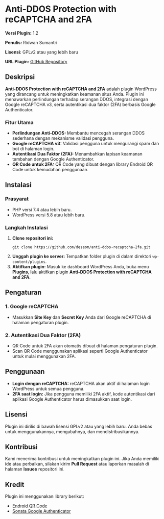 <h1>Anti-DDOS Protection with reCAPTCHA and 2FA</h1>
<strong>Versi Plugin:</strong> 1.2

<strong>Penulis:</strong> Ridwan Sumantri

<strong>Lisensi:</strong> GPLv2 atau yang lebih baru

<strong>URL Plugin:</strong> <a href="https://github.com/deseom">GitHub Repository</a>
<h2>Deskripsi</h2>
<strong>Anti-DDOS Protection with reCAPTCHA and 2FA</strong> adalah plugin WordPress yang dirancang untuk meningkatkan keamanan situs Anda. Plugin ini menawarkan perlindungan terhadap serangan DDOS, integrasi dengan Google reCAPTCHA v3, serta autentikasi dua faktor (2FA) berbasis Google Authenticator.
<h3>Fitur Utama</h3>
<ul>
 	<li><strong>Perlindungan Anti-DDOS:</strong> Membantu mencegah serangan DDOS sederhana dengan mekanisme validasi pengguna.</li>
 	<li><strong>Google reCAPTCHA v3:</strong> Validasi pengguna untuk mengurangi spam dan bot di halaman login.</li>
 	<li><strong>Autentikasi Dua Faktor (2FA):</strong> Menambahkan lapisan keamanan tambahan dengan Google Authenticator.</li>
 	<li><strong>QR Code untuk 2FA:</strong> QR Code yang dibuat dengan library Endroid QR Code untuk kemudahan penggunaan.</li>
</ul>
<h2>Instalasi</h2>
<h3>Prasyarat</h3>
<ul>
 	<li>PHP versi 7.4 atau lebih baru.</li>
 	<li>WordPress versi 5.8 atau lebih baru.</li>
</ul>
<h3>Langkah Instalasi</h3>
<ol>
 	<li><strong>Clone repositori ini:</strong>
<pre><code>git clone https://github.com/deseom/anti-ddos-recaptcha-2fa.git</code></pre>
</li>
 	<li><strong>Unggah plugin ke server:</strong> Tempatkan folder plugin di dalam direktori <code>wp-content/plugins</code>.</li>
 	<li><strong>Aktifkan plugin:</strong> Masuk ke dashboard WordPress Anda, buka menu <strong>Plugins</strong>, lalu aktifkan plugin <strong>Anti-DDOS Protection with reCAPTCHA and 2FA</strong>.</li>
</ol>
<h2>Pengaturan</h2>
<h3>1. Google reCAPTCHA</h3>
<ul>
 	<li>Masukkan <strong>Site Key</strong> dan <strong>Secret Key</strong> Anda dari Google reCAPTCHA di halaman pengaturan plugin.</li>
</ul>
<h3>2. Autentikasi Dua Faktor (2FA)</h3>
<ul>
 	<li>QR Code untuk 2FA akan otomatis dibuat di halaman pengaturan plugin.</li>
 	<li>Scan QR Code menggunakan aplikasi seperti Google Authenticator untuk mulai menggunakan 2FA.</li>
</ul>
<h2>Penggunaan</h2>
<ul>
 	<li><strong>Login dengan reCAPTCHA:</strong> reCAPTCHA akan aktif di halaman login WordPress untuk semua pengguna.</li>
 	<li><strong>2FA saat login:</strong> Jika pengguna memiliki 2FA aktif, kode autentikasi dari aplikasi Google Authenticator harus dimasukkan saat login.</li>
</ul>
<h2>Lisensi</h2>
Plugin ini dirilis di bawah lisensi GPLv2 atau yang lebih baru. Anda bebas untuk menggunakannya, mengubahnya, dan mendistribusikannya.
<h2>Kontribusi</h2>
Kami menerima kontribusi untuk meningkatkan plugin ini. Jika Anda memiliki ide atau perbaikan, silakan kirim <strong>Pull Request</strong> atau laporkan masalah di halaman <strong>Issues</strong> repositori ini.
<h2>Kredit</h2>
Plugin ini menggunakan library berikut:
<ul>
 	<li><a href="https://github.com/endroid/qr-code">Endroid QR Code</a></li>
 	<li><a href="https://github.com/sonata-project/GoogleAuthenticator">Sonata Google Authenticator</a></li>
</ul>
